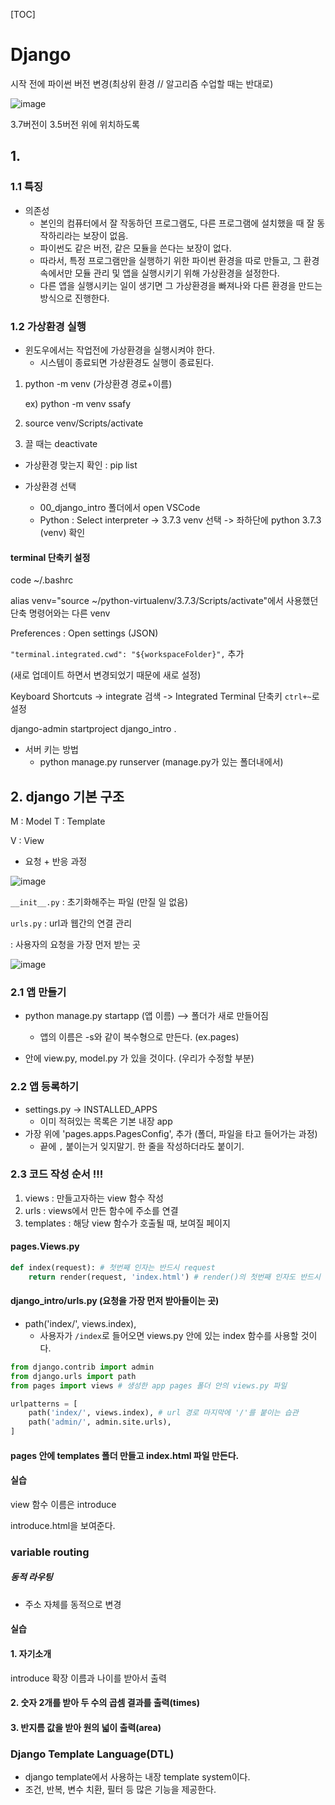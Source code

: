 [TOC]

# Django

시작 전에 파이썬 버전 변경(최상위 환경 // 알고리즘 수업할 때는 반대로)

![image](https://user-images.githubusercontent.com/52685247/62986257-a7f7d980-be75-11e9-9dc3-cf71bc2737d9.png)

3.7버전이 3.5버전 위에 위치하도록



## 1.

### 1.1 특징

- 의존성 
  - 본인의 컴퓨터에서 잘 작동하던 프로그램도, 다른 프로그램에 설치했을 때 잘 동작하리라는 보장이 없음.
  - 파이썬도 같은 버전, 같은 모듈을 쓴다는 보장이 없다.
  - 따라서, 특정 프로그램만을 실행하기 위한 파이썬 환경을 따로 만들고, 그 환경 속에서만 모듈 관리 및 앱을 실행시키기 위해 가상환경을 설정한다.
  - 다른 앱을 실행시키는 일이 생기면 그 가상환경을 빠져나와 다른 환경을 만드는 방식으로 진행한다.

### 1.2 가상환경 실행

- 윈도우에서는 작업전에 가상환경을 실행시켜야 한다.
  - 시스템이 종료되면 가상환경도 실행이 종료된다.

1. python -m venv (가상환경 경로+이름)

   ex) python -m venv ssafy

2. source venv/Scripts/activate

3. 끌 때는 deactivate



- 가상환경 맞는지 확인 : pip list



- 가상환경 선택 
  - 00_django_intro 폴더에서 open VSCode
  - Python : Select interpreter -> 3.7.3 venv 선택 -> 좌하단에 python 3.7.3 (venv) 확인





#### terminal 단축키 설정

code ~/.bashrc

alias venv="source ~/python-virtualenv/3.7.3/Scripts/activate"에서 사용했던 단축 명령어와는 다른 venv



Preferences :  Open settings (JSON)

`"terminal.integrated.cwd": "${workspaceFolder}",` 추가

(새로 업데이트 하면서 변경되었기 때문에 새로 설정)



Keyboard Shortcuts -> integrate 검색 -> Integrated Terminal 단축키 `ctrl+~`로 설정







django-admin startproject django_intro .



- 서버 키는 방법
  - python manage.py runserver (manage.py가 있는 폴더내에서)





## 2. django 기본 구조

M : Model
T : Template

V : View

- 요청 + 반응 과정

![image](https://user-images.githubusercontent.com/52685247/62988461-78e66580-be7f-11e9-93f6-c379e8697d9e.png)

`__init__.py` : 초기화해주는 파일 (만질 일 없음)

`urls.py` : url과 웹간의 연결 관리

 : 사용자의 요청을 가장 먼저 받는 곳

![image](https://user-images.githubusercontent.com/52685247/62988495-9ca9ab80-be7f-11e9-8135-9d6adda54d75.png)

### 2.1 앱 만들기

- python manage.py startapp (앱 이름) --> 폴더가 새로 만들어짐
  - 앱의 이름은 -s와 같이 복수형으로 만든다. (ex.pages)

- 안에 view.py, model.py 가 있을 것이다. (우리가 수정할 부분)





### 2.2 앱 등록하기

- settings.py -> INSTALLED_APPS
  - 이미 적혀있는 목록은 기본 내장 app
- 가장 위에 'pages.apps.PagesConfig', 추가 (폴더, 파일을 타고 들어가는 과정)
  - 끝에 `,` 붙이는거 잊지말기. 한 줄을 작성하더라도 붙이기.





### 2.3 코드 작성 순서 !!!

1. views : 만들고자하는 view 함수 작성
2. urls : views에서 만든 함수에 주소를 연결
3. templates : 해당 view 함수가 호출될 때, 보여질 페이지



#### pages.Views.py

```python
def index(request): # 첫번째 인자는 반드시 request
    return render(request, 'index.html') # render()의 첫번째 인자도 반드시 request
```



#### django_intro/urls.py (요청을 가장 먼저 받아들이는 곳)

- path('index/', views.index),
  - 사용자가 `/index`로 들어오면 views.py 안에 있는 index 함수를 사용할 것이다.

```python
from django.contrib import admin
from django.urls import path
from pages import views # 생성한 app pages 폴더 안의 views.py 파일

urlpatterns = [
    path('index/', views.index), # url 경로 마지막에 '/'를 붙이는 습관
    path('admin/', admin.site.urls),
]
```



#### pages 안에 templates 폴더 만들고 index.html 파일 만든다.





#### 실습

view 함수 이름은 introduce

introduce.html을 보여준다.



### variable routing

#####  동적 라우팅

- 주소 자체를 동적으로 변경



#### 실습

#### 1. 자기소개

introduce 확장 이름과 나이를 받아서 출력

#### 2. 숫자 2개를 받아 두 수의 곱셈 결과를 출력(times)

#### 3. 반지름 값을 받아 원의 넓이 출력(area)



### Django Template Language(DTL)

- django template에서 사용하는 내장 template system이다.
- 조건, 반복, 변수 치환, 필터 등 많은 기능을 제공한다.
